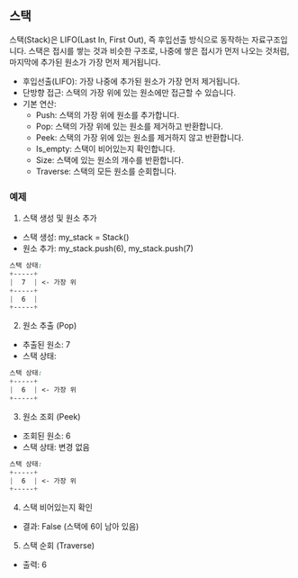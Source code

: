 ## 스택

스택(Stack)은 LIFO(Last In, First Out), 
즉 후입선출 방식으로 동작하는 자료구조입니다. 
스택은 접시를 쌓는 것과 비슷한 구조로, 나중에 쌓은 접시가 먼저 나오는 것처럼, 
마지막에 추가된 원소가 가장 먼저 제거됩니다.


* 후입선출(LIFO): 가장 나중에 추가된 원소가 가장 먼저 제거됩니다.
* 단방향 접근: 스택의 가장 위에 있는 원소에만 접근할 수 있습니다.
* 기본 연산:
  * Push: 스택의 가장 위에 원소를 추가합니다.
  * Pop: 스택의 가장 위에 있는 원소를 제거하고 반환합니다.
  * Peek: 스택의 가장 위에 있는 원소를 제거하지 않고 반환합니다.
  * Is_empty: 스택이 비어있는지 확인합니다.
  * Size: 스택에 있는 원소의 개수를 반환합니다.
  * Traverse: 스택의 모든 원소를 순회합니다.


### 예제
1. 스택 생성 및 원소 추가
* 스택 생성: my_stack = Stack()
* 원소 추가: my_stack.push(6), my_stack.push(7)
````scss
스택 상태:
+-----+
|  7  | <- 가장 위
+-----+
|  6  |
+-----+
````
 
2. 원소 추출 (Pop)
* 추출된 원소: 7
* 스택 상태:
````scss
스택 상태:
+-----+
|  6  | <- 가장 위
+-----+
````

3. 원소 조회 (Peek)
* 조회된 원소: 6
* 스택 상태: 변경 없음
````scss
스택 상태:
+-----+
|  6  | <- 가장 위
+-----+
````

4. 스택 비어있는지 확인
* 결과: False (스택에 6이 남아 있음)


5. 스택 순회 (Traverse)
* 출력: 6